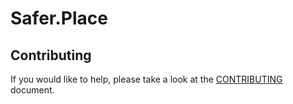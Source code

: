 # Safer.Place

## Contributing

If you would like to help, please take a look at the [CONTRIBUTING] document.

[CONTRIBUTING]: CONTRIBUTING.md